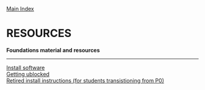 [Main Index](../README.md)

# RESOURCES

__Foundations material and resources__



------------


[Install software](/install-software.md)  
[Getting ublocked](/core-getting-unblocked.md)  
[Retired install instructions (for students transistioning from P0)](/retired-install-software-instructions.md)  
<!--- [GitHub and Git links](/useful-links.md) -->
<!--- [Tools](/tools.md) -->

